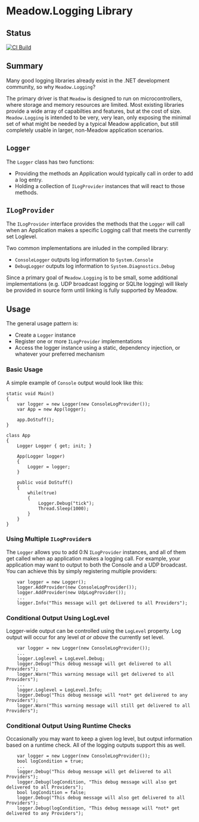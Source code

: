 # Meadow.Logging Library

## Status

[![CI Build](https://github.com/WildernessLabs/Meadow.Logging/actions/workflows/logging-build.yml/badge.svg)](https://github.com/WildernessLabs/Meadow.Logging/actions/workflows/logging-build.yml)

## Summary

Many good logging libraries already exist in the .NET development community, so why `Meadow.Logging`?  

The primary driver is that `Meadow` is designed to run on microcontrollers, where storage and memory resources are limited.  Most existing libraries provide a wide array of capabilties and features, but at the cost of size.  `Meadow.Logging` is intended to be very, very lean, only exposing the minimal set of what might be needed by a typical Meadow application, but still completely usable in larger, non-Meadow application scenarios.

## `Logger`

The `Logger` class has two functions:

- Providing the methods an Application would typically call in order to add a log entry.
- Holding a collection of `ILogProvider` instances that will react to those methods.

## `ILogProvider`

The `ILogProvider` interface provides the methods that the `Logger` will call when an Application makes a specific Logging call that meets the currently set Loglevel.

Two common implementations are inluded in the compiled library:

- `ConsoleLogger` outputs log information to `System.Console`
- `DebugLogger` outputs log information to `System.Diagnostics.Debug`

Since a primary goal of `Meadow.Logging` is to be small, some additional implementations (e.g. UDP broadcast logging or SQLIte logging) will likely be provided in source form until linking is fully supported by Meadow.

## Usage

The general usage pattern is:

- Create a `Logger` instance
- Register one or more `ILogProvider` implementations
- Access the logger instance using a static, dependency injection, or whatever your preferred mechanism

### Basic Usage

A simple example of `Console` output would look like this:

```
static void Main()
{
	var logger = new Logger(new ConsoleLogProvider());
	var App = new App(logger);

	app.DoStuff();
}

class App
{
	Logger Logger { get; init; }

	App(Logger logger)
	{
		Logger = logger;
	}

	public void DoStuff()
	{
		while(true)
		{
			Logger.Debug("tick");
			Thread.Sleep(1000);
		}
	}
}

```

### Using Multiple `ILogProvider`s

The `Logger` allows you to add 0:N `ILogProvider` instances, and all of them get called when ap application makes a logging call.  For example, your application may want to output to both the Console and a UDP broadcast.  You can achieve this by simply registering multiple providers:

```
	var logger = new Logger();
	logger.AddProvider(new ConsoleLogProvider());
	logger.AddProvider(new UdpLogProvider());
	...
	logger.Info("This message will get delivered to all Providers");
```

### Conditional Output Using LogLevel

Logger-wide output can be controlled using the `LogLevel` property.  Log output will occur for any level *at or above* the currently set level.

```
	var logger = new Logger(new ConsoleLogProvider());
	...
	logger.Loglevel = LogLevel.Debug;
	logger.Debug("This debug message will get delivered to all Providers");
	logger.Warn("This warning message will get delivered to all Providers");
	...
	logger.Loglevel = LogLevel.Info;
	logger.Debug("This debug message will *not* get delivered to any Providers");
	logger.Warn("This warning message will still get delivered to all Providers");
```

### Conditional Output Using Runtime Checks 

Occasionally you may want to keep a given log level, but output information based on a runtime check.  All of the logging outputs support this as well.

```
	var logger = new Logger(new ConsoleLogProvider());
	bool logCondition = true;
	...
	logger.Debug("This debug message will get delivered to all Providers");
	logger.Debug(logCondition, "This debug message will also get delivered to all Providers");
	bool logCondition = false;
	logger.Debug("This debug message will also get delivered to all Providers");
	logger.Debug(logCondition, "This debug message will *not* get delivered to any Providers");
```
